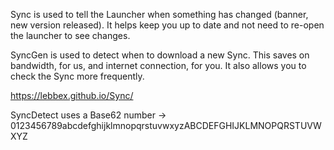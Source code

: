 Sync is used to tell the Launcher when something has changed (banner, new version released). It helps keep you up to date and not need to re-open the launcher to see changes.

SyncGen is used to detect when to download a new Sync. This saves on bandwidth, for us, and internet connection, for you. It also allows you to check the Sync more frequently.

https://lebbex.github.io/Sync/

SyncDetect uses a Base62 number -> 0123456789abcdefghijklmnopqrstuvwxyzABCDEFGHIJKLMNOPQRSTUVWXYZ
